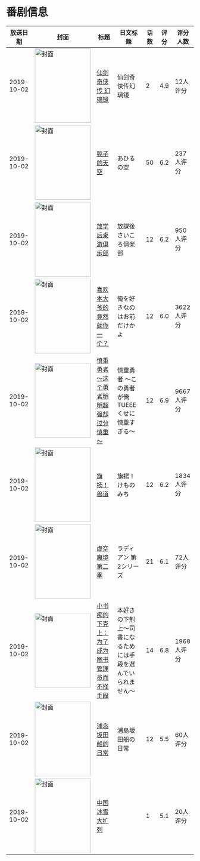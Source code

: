 # 番剧信息

|放送日期|封面|标题|日文标题|话数|评分|评分人数|
|---|---|---|---|---|---|---|
|2019-10-02|<img src="//lain.bgm.tv/pic/cover/c/88/5a/185201_fQrqX.jpg" alt="封面" style="width:150px;height:200px;object-fit:cover;">|[仙剑奇侠传 幻璃镜](https://bangumi.tv/subject/185201)|仙剑奇侠传幻璃镜|2|4.9|12人评分|
|2019-10-02|<img src="//lain.bgm.tv/pic/cover/c/44/6d/239125_l6dSE.jpg" alt="封面" style="width:150px;height:200px;object-fit:cover;">|[鸭子的天空](https://bangumi.tv/subject/239125)|あひるの空|50|6.2|237人评分|
|2019-10-02|<img src="//lain.bgm.tv/pic/cover/c/0c/90/259790_5y7OS.jpg" alt="封面" style="width:150px;height:200px;object-fit:cover;">|[放学后桌游俱乐部](https://bangumi.tv/subject/259790)|放課後さいころ倶楽部|12|6.2|950人评分|
|2019-10-02|<img src="//lain.bgm.tv/pic/cover/c/22/d7/262943_L1Vld.jpg" alt="封面" style="width:150px;height:200px;object-fit:cover;">|[喜欢本大爷的竟然就你一个？](https://bangumi.tv/subject/262943)|俺を好きなのはお前だけかよ|12|6.0|3622人评分|
|2019-10-02|<img src="//lain.bgm.tv/pic/cover/c/02/3c/266157_1FVwV.jpg" alt="封面" style="width:150px;height:200px;object-fit:cover;">|[慎重勇者 ～这个勇者明明超强却过分慎重～](https://bangumi.tv/subject/266157)|慎重勇者 ～この勇者が俺TUEEEくせに慎重すぎる～|12|6.9|9667人评分|
|2019-10-02|<img src="//lain.bgm.tv/pic/cover/c/6b/24/272034_xWcCC.jpg" alt="封面" style="width:150px;height:200px;object-fit:cover;">|[旗扬！兽道](https://bangumi.tv/subject/272034)|旗揚！けものみち|12|6.2|1834人评分|
|2019-10-02|<img src="//lain.bgm.tv/pic/cover/c/b9/f7/276051_LgzY9.jpg" alt="封面" style="width:150px;height:200px;object-fit:cover;">|[虚空魔境 第二季](https://bangumi.tv/subject/276051)|ラディアン 第2シリーズ|21|6.1|72人评分|
|2019-10-02|<img src="//lain.bgm.tv/pic/cover/c/93/3b/276788_YQ9Zv.jpg" alt="封面" style="width:150px;height:200px;object-fit:cover;">|[小书痴的下克上：为了成为图书管理员而不择手段](https://bangumi.tv/subject/276788)|本好きの下剋上～司書になるためには手段を選んでいられません～|14|6.8|1968人评分|
|2019-10-02|<img src="//lain.bgm.tv/pic/cover/c/ca/08/287615_GGpjd.jpg" alt="封面" style="width:150px;height:200px;object-fit:cover;">|[浦岛坂田船的日常](https://bangumi.tv/subject/287615)|浦島坂田船の日常|12|5.5|60人评分|
|2019-10-02|<img src="//lain.bgm.tv/pic/cover/c/e9/1e/349035_g9eeq.jpg" alt="封面" style="width:150px;height:200px;object-fit:cover;">|[中国冰雪大扩列](https://bangumi.tv/subject/349035)||1|5.1|20人评分|
